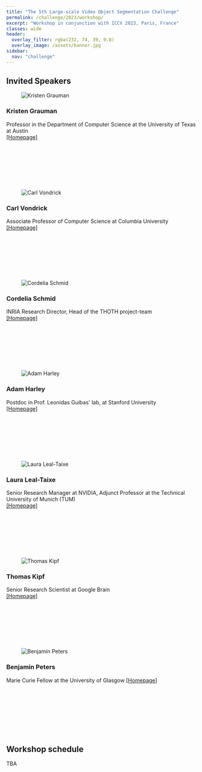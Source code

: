 ```yaml
---
title: "The 5th Large-scale Video Object Segmentation Challenge"
permalink: /challenge/2023/workshop/
excerpt: "Workshop in conjunction with ICCV 2023, Paris, France"
classes: wide
header:
  overlay_filter: rgba(232, 74, 39, 0.8)
  overlay_image: /assets/banner.jpg
sidebar:
  nav: "challenge"
---
```


## Invited Speakers

<figure style="width: 150px" class="align-left">
  <img src="{{ site.baseurl }}/assets/people/KristenGrauman.jpg" alt="Kristen Grauman">
</figure>

### Kristen Grauman
Professor in the Department of Computer Science at the University of Texas at Austin  
[[Homepage]](https://www.cs.utexas.edu/users/grauman/)

<br />
<br />
<br />
<br />
<br />
<br />

<figure style="width: 150px" class="align-left">
  <img src="{{ site.baseurl }}/assets/people/CarlVondrick.jpg" alt="Carl Vondrick">
</figure>

### Carl Vondrick
Associate Professor of Computer Science at Columbia University  
[[Homepage]](http://www.cs.columbia.edu/~vondrick/)

<br />
<br />
<br />
<br />
<br />
<br />

<figure style="width: 150px" class="align-left">
  <img src="{{ site.baseurl }}/assets/people/CordeliaSchmid.gif" alt="Cordelia Schmid">
</figure>

### Cordelia Schmid
INRIA Research Director, Head of the THOTH project-team  
[[Homepage]](https://thoth.inrialpes.fr/people/schmid/)

<br />
<br />
<br />
<br />
<br />
<br />

<figure style="width: 150px" class="align-left">
  <img src="{{ site.baseurl }}/assets/people/AdamHarley.jpg" alt="Adam Harley">
</figure>

### Adam Harley
Postdoc in Prof. Leonidas Guibas' lab, at Stanford University  
[[Homepage]](https://adamharley.com/)

<br />
<br />
<br />
<br />
<br />
<br />

<figure style="width: 150px" class="align-left">
  <img src="{{ site.baseurl }}/assets/people/LauraLealTaixe.jpg" alt="Laura Leal-Taixe">
</figure>

### Laura Leal-Taixe
Senior Research Manager at NVIDIA, Adjunct Professor at the Technical University of Munich (TUM)  
[[Homepage]](https://dvl.in.tum.de/team/lealtaixe/)

<br />
<br />
<br />
<br />
<br />
<br />

<figure style="width: 150px" class="align-left">
  <img src="{{ site.baseurl }}/assets/people/ThomasKipf.jpg" alt="Thomas Kipf">
</figure>

### Thomas Kipf
Senior Research Scientist at Google Brain  
[[Homepage]](https://tkipf.github.io/)


<br />
<br />
<br />
<br />
<br />
<br />
<figure style="width: 150px" class="align-left">
  <img src="{{ site.baseurl }}/assets/people/BenjaminPeters.jpg" alt="Benjamin Peters">
</figure>

### Benjamin Peters
Marie Curie Fellow at the University of Glasgow
[[Homepage]](http://www.imp-frankfurt.de/peters.html#about)
<br />
<br />
<br />
<br />
<br />
<br />

<br />
<br />

## Workshop schedule
TBA
